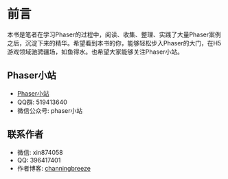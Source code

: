 # 前言

本书是笔者在学习Phaser的过程中，阅读、收集、整理、实践了大量Phaser案例之后，沉淀下来的精华。希望看到本书的你，能够轻松步入Phaser的大门，在H5游戏领域驰骋疆场，如鱼得水。也希望大家能够关注Phaser小站。

## Phaser小站
* [Phaser小站](https://www.phaser-china.com)
* QQ群: 519413640
* 微信公众号: phaser小站

## 联系作者
* 微信: xin874058
* QQ: 396417401
* 作者博客: [channingbreeze](http://www.channingbreeze.com/)






